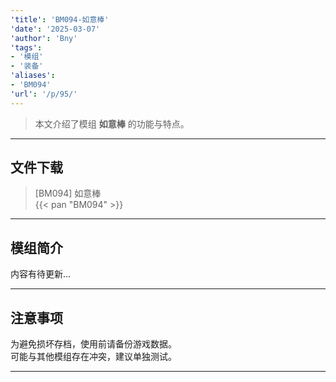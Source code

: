 ```yaml
---
'title': 'BM094-如意棒'
'date': '2025-03-07'
'author': 'Bny'
'tags':
- '模组'
- '装备'
'aliases':
- 'BM094'
'url': '/p/95/'
---
```


> 本文介绍了模组 **如意棒** 的功能与特点。

---

## 文件下载

> [BM094] 如意棒  
{{< pan "BM094" >}}  

---

## 模组简介

>  
内容有待更新...  

---

## 注意事项

>  
为避免损坏存档，使用前请备份游戏数据。  
可能与其他模组存在冲突，建议单独测试。  

---

